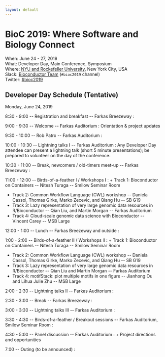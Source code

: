```yaml
---
layout: default
---
```

# BioC 2019: Where Software and Biology Connect

When: June 24 - 27, 2019<br />
What: Developer Day, Main Conference, Symposium<br />
Where: [NYU and Rockefeller University][venue], New York City, USA<br />
Slack: [Bioconductor Team][] (`#bioc2019` channel)<br />
Twitter: [#bioc2019][tweet]<br />

[tweet]: https://twitter.com/hashtag/bioc2019?f=tweets
[venue]: ./travel-accommodations
[Bioconductor Team]: https://bioc-community.herokuapp.com/

## Developer Day Schedule (Tentative)

Monday, June 24, 2019

8:30 - 9:00 -- Registration and breakfast -- Farkas Breezeway
: 
 
9:00 - 9:30 -- Welcome -- Farkas Auditorium
: Orientation & project updates
 
9:30 - 10:00 -- Rob Patro -- Farkas Auditorium
:  
 
10:00 - 10:30 -- Lightning talks I -- Farkas Auditorium
: Any Developer Day attendee can present a lightning talk (short 5
  minute presentations); be prepared to volunteer on the day of the
  conference.
 
10:30 - 11:00 -- Break, newcomers / old-timers meet-up -- Farkas Breezeway
:  
 
11:00 - 12:00 -- Birds-of-a-feather I / Workshops I
: + Track 1: Bioconductor on Containers -- Nitesh Turaga --  Smilow Seminar Room
  + Track 2: Common Workflow Language (CWL) workshop -- Daniela
    Cassol, Thomas Girke, Marko Zecevic, and Qiang Hu -- SB G19
  + Track 3: Lazy representation of very large genomic data resources
    in R/Bioconductor -- Qian Liu, and Martin Morgan --  Farkas Auditorium
  + Track 4: Cloud-scale genomic data science with Bioconductor --
    Vincent Carey --  MSB Large
 
12:00 - 1:00 -- Lunch -- Farkas Breezeway and outside
:  
 
1:00 - 2:00 -- Birds-of-a-feather II / Workshops II
: + Track 1: Bioconductor on Containers -- Nitesh Turaga -- Smilow Seminar Room
  + Track 2: Common Workflow Language (CWL) workshop -- Daniela
    Cassol, Thomas Girke, Marko Zecevic, and Qiang Hu -- SB G19
  + Track 3: Lazy representation of very large genomic data resources
    in R/Bioconductor -- Qian Liu and Martin Morgan -- Farkas Auditorium
  + Track 4: motifStack: plot multiple motifs in one figure --
    Jianhong Ou and Lihua Julie Zhu -- MSB Large
 
 
2:00 - 2:30 -- Lightning talks II  -- Farkas Auditorium
:  
 
2:30 - 3:00 -- Break -- Farkas Breezeway
:  
 
3:00 - 3:30 -- Lightning talks III  -- Farkas Auditorium
:  
 
3:30 - 4:30 -- Birds-of-a-feather / Breakout sessions -- Farkas Auditorium, Smilow Seminar Room
:  
 
4:30 - 5:00 -- Panel discussion -- Farkas Auditorium
: + Project directions and opportunities
 
7:00 -- Outing (to be announced)
:  
 
